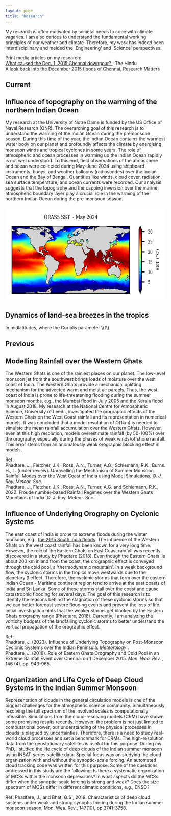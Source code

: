 ```yaml
---
layout: page
title: "Research"
---
```

<html>
<head>
<meta name="viewport" content="width=device-width, initial-scale=1">
<style>
img {
  display: block;
  margin-left: auto;
  margin-right: auto;
}
</style>
</head>

<head>
    <meta charset="UTF-8">
    <title>Math Symbols</title>
    <!-- Add MathJax -->
    <script src="https://polyfill.io/v3/polyfill.min.js?features=es6"></script>
    <script id="MathJax-script" async 
            src="https://cdn.jsdelivr.net/npm/mathjax@3/es5/tex-mml-chtml.js">
    </script>
</head>


<body>
 <p>My research is often motivated by societal needs to cope with climate vagaries. I am also curious to understand the fundamental working principles of our weather and climate. Therefore, my work has indeed been interdisciplinary and melded the 'Engineering' and 'Science' perspectives.</p>
Print media articles on my research: <br> 
<a href="https://www.thehindu.com/sci-tech/science/what-caused-the-dec-1-2015-chennai-downpour/article24122666.ece">What caused the Dec. 1, 2015 Chennai downpour? </a>, The Hindu <br>
<a href="https://researchmatters.in/news/look-back-december-2015-floods-chennai-what-role-did-eastern-ghats-play">A look back into the December 2015 floods of Chennai</a>, Research Matters

<h2> Current </h2> 
<h2> Influence of topography on the warming of the northern Indian Ocean</h2> 
My research at the University of Notre Dame is funded by the US Office of Naval Research (ONR). The overarching goal of this research is to understand the warming of the Indian Ocean during the premonsoon season. During this time of the year, the Indian Ocean contains the warmest water body on our planet and profoundly affects the climate by energising monsoon winds and tropical cyclones in some years. The role of atmospheric and ocean processes in warming up the Indian Ocean rapidly is not well understood. To this end, field observations of the atmosphere and ocean were collected during May-June 2024 using shipboard instruments, buoys, and weather balloons (radiosondes) over the Indian Ocean and the Bay of Bengal. Quantities like winds, cloud cover, radiation, sea surface temperature, and ocean currents were recorded.
Our analysis suggests that the topography and the capping inversion over the marine atmospheric boundary layer play a crucial role in the warming of the northern Indian Ocean during the pre-monsoon season. <br>

<p align="center"><img src="/assets/sst_may2024.png" alt ="" width="600" height="300"> </p>

<h2> Dynamics of land-sea breezes in the tropics </h2>
In midlatitudes, where the Coriolis parameter \(f\) 

<h2> Previous </h2> 
<h2> Modelling Rainfall over the Western Ghats </h2>
  <p>The Western Ghats is one of the rainiest places on our planet. The low-level monsoon jet from the southwest brings loads of moisture over the west coast of India. The Western Ghats provide a mechanical uplifting mechanism for the advected warm and moist air parcels. Thus, the west coast of India is prone to life-threatening flooding during the summer monsoon months, e.g., the Mumbai flood in July 2005 and the Kerala flood in August 2018.  My research at the National Centre for Atmospheric Science, University of Leeds, investigated the orographic effects of the Western Ghats on the West Coast rainfall and its representation in numerical models. It was concluded that a model resolution of O(1km) is needed to simulate the mean rainfall accumulation over the Western Ghats. However, even at this high resolution, models overestimate rainfall (by 50-100%) over the orography, especially during the phases of weak winds/offshore rainfall. This error stems from an anomalously weak orographic blocking effect in models. </p>
  
Ref: <br>
Phadtare, J., Fletcher, J.K., Ross, A.N., Turner, A.G., Schiemann, R.K., Burns. H., L. (under review). Unravelling the Mechanism of Summer Monsoon Rainfall Modes over the West Coast of India using Model Simulations, <i> Q. J. Roy. Meteor. Soc. </i>. <br>
Phadtare, J., Fletcher, J.K., Ross, A.N., Turner, A.G. and Schiemann, R.K., 2022. Froude number-based Rainfall Regimes over the Western Ghats Mountains of India. Q. J. Roy. Meteor. Soc.   

<h2> Influence of Underlying Orography on Cyclonic Systems </h2>
The east coast of India is prone to extreme floods during the winter monsoon, e.g., <a href="https://en.wikipedia.org/wiki/2015_South_India_floods">the 2015 South India floods</a>. The influence of the Western Ghats on the west coast rainfall has been known for a very long time. However, the role of the Eastern Ghats on East Coast rainfall was recently discovered in a study by <a href="https://journals.ametsoc.org/view/journals/mwre/146/4/mwr-d-16-0473.1.xml"></a> Phadtare (2018). Even though the Eastern Ghats lie about 200 km inland from the coast, the orographic effect is conveyed through the cold pool, a 'thermodynamic mountain'. In a weak background flow, the cyclonic storms in the tropics move westwards due to the planetary β effect. Therefore, the cyclonic storms that form over the eastern Indian Ocean - Maritime continent region tend to arrive at the east coasts of India and Sri Lanka. Some of these storms stall over the coast and cause catastrophic flooding for several days. The goal of this research is to identify the reasons behind the stagnation of these cyclonic storms so that we can better forecast severe flooding events and prevent the loss of life. Initial investigation hints that the weaker storms get blocked by the Eastern Ghats orography range (Phadtare, 2018). Currently, I am analyzing the vorticity budgets of the landfalling cyclonic storms to better understand the vertical propagation of the orographic effect. <br>

</p>

Ref:<br>
Phadtare, J. (2023). Influence of Underlying Topography on Post-Monsoon Cyclonic Systems over the Indian Peninsula. <em> Meteorology </em>. <br>
Phadtare, J. (2018). Role of Eastern Ghats Orography and Cold Pool in an Extreme Rainfall Event over Chennai on 1 December 2015.<em> Mon. Wea. Rev. </em>, 146 (4). pp. 943-965.


<h2> Organization and Life Cycle of Deep Cloud Systems in the Indian Summer Monsoon </h2>
  <p> Representation of clouds in the general circulation models is one of the biggest challenges for the atmospheric science community.  Simultaneously resolving  the full spectrum of the involved scales is computationally infeasible. Simulations from the cloud-resolving models (CRM) have shown some promising results recently. However, the problem is not just limited to computational power; our understanding of the physical processes in clouds is plagued by uncertainties. Therefore, there is a need to study real-world cloud processes and set a benchmark for CRMs.  The high-resolution data from the geostationary satellites is useful for this purpose.  During my PhD, I studied the life cycle of deep clouds of the Indian summer monsoon using INSAT-series satellite data. Special focus was on studying the cloud organization with and without the synoptic-scale forcing. An automated cloud tracking code was written for this purpose. Some of the questions addressed in this study are the following: Is there a systematic organization of MCSs within the monsoon depressions? In what aspects do the MCSs differ when the synoptic-scale forcing is strong and weak? Does the size spectrum of MCSs differ in different climatic conditions, e.g., ENSO?</p>


Ref:
Phadtare, J., and Bhat, G.S., 2019. Characteristics of deep cloud systems under weak and strong synoptic forcing during the Indian summer monsoon season, Mon. Wea. Rev., 147(10), pp.3741-3758.
  
